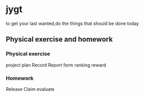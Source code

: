 # jygt
to get your last wanted,do the things that should be done today

## Physical exercise and homework

### Physical exercise 
project
plan
Record
Report form
ranking
reward

### Homework
Release
Claim
evaluate

